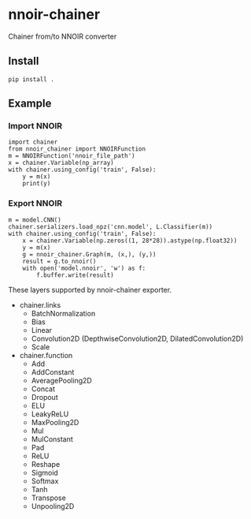 # nnoir-chainer

Chainer from/to NNOIR converter

## Install

```
pip install .
```

## Example

### Import NNOIR

```
import chainer
from nnoir_chainer import NNOIRFunction
m = NNOIRFunction('nnoir_file_path')
x = chainer.Variable(np_array)
with chainer.using_config('train', False):
    y = m(x)
    print(y)
```

### Export NNOIR

```
m = model.CNN()
chainer.serializers.load_npz('cnn.model', L.Classifier(m))
with chainer.using_config('train', False):
    x = chainer.Variable(np.zeros((1, 28*28)).astype(np.float32))
    y = m(x)
    g = nnoir_chainer.Graph(m, (x,), (y,))
    result = g.to_nnoir()
    with open('model.nnoir', 'w') as f:
        f.buffer.write(result)
```

These layers supported by nnoir-chainer exporter.

* chainer.links
    * BatchNormalization
    * Bias
    * Linear
    * Convolution2D (DepthwiseConvolution2D, DilatedConvolution2D)
    * Scale
* chainer.function
    * Add
    * AddConstant
    * AveragePooling2D
    * Concat
    * Dropout
    * ELU
    * LeakyReLU
    * MaxPooling2D
    * Mul
    * MulConstant
    * Pad
    * ReLU
    * Reshape
    * Sigmoid
    * Softmax
    * Tanh
    * Transpose
    * Unpooling2D
